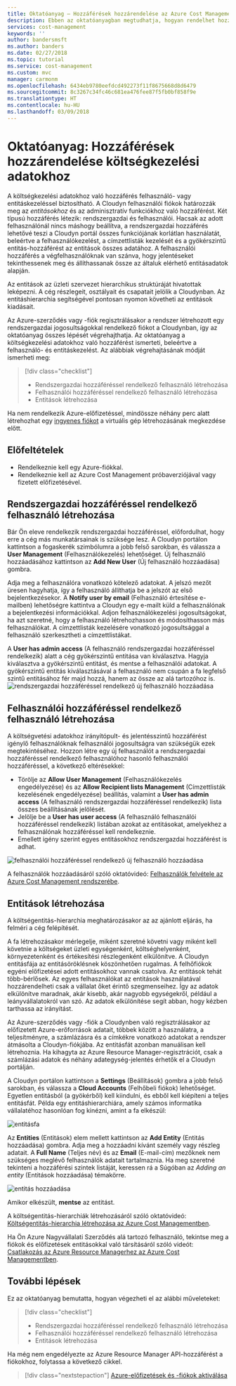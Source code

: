 ```yaml
---
title: Oktatóanyag – Hozzáférések hozzárendelése az Azure Cost Managementben | Microsoft Docs
description: Ebben az oktatóanyagban megtudhatja, hogyan rendelhet hozzáféréseket a költségkezelési adatokhoz olyan felhasználói fiókokkal, amelyek meghatározzák az entitások hozzáférési szintjeit.
services: cost-management
keywords: ''
author: bandersmsft
ms.author: banders
ms.date: 02/27/2018
ms.topic: tutorial
ms.service: cost-management
ms.custom: mvc
manager: carmonm
ms.openlocfilehash: 6434eb9780eefdcd492273f11f8675668d8d6479
ms.sourcegitcommit: 8c3267c34fc46c681ea476fee87f5fb0bf858f9e
ms.translationtype: HT
ms.contentlocale: hu-HU
ms.lasthandoff: 03/09/2018
---
```

# <a name="tutorial-assign-access-to-cost-management-data"></a>Oktatóanyag: Hozzáférések hozzárendelése költségkezelési adatokhoz

A költségkezelési adatokhoz való hozzáférés felhasználó- vagy entitáskezeléssel biztosítható. A Cloudyn felhasználói fiókok határozzák meg az *entitásokhoz* és az adminisztratív funkciókhoz való hozzáférést. Két típusú hozzáférés létezik: rendszergazdai és felhasználói. Hacsak az adott felhasználónál nincs máshogy beállítva, a rendszergazdai hozzáférés lehetővé teszi a Cloudyn portál összes funkciójának korlátlan használatát, beleértve a felhasználókezelést, a címzettlisták kezelését és a gyökérszintű entitás-hozzáférést az entitások összes adatához. A felhasználói hozzáférés a végfelhasználóknak van szánva, hogy jelentéseket tekinthessenek meg és állíthassanak össze az általuk elérhető entitásadatok alapján.

Az entitások az üzleti szervezet hierarchikus struktúráját hivatottak leképezni. A cég részlegeit, osztályait és csapatait jelölik a Cloudynban. Az entitáshierarchia segítségével pontosan nyomon követheti az entitások kiadásait.

Az Azure-szerződés vagy -fiók regisztrálásakor a rendszer létrehozott egy rendszergazdai jogosultságokkal rendelkező fiókot a Cloudynban, így az oktatóanyag összes lépését végrehajthatja. Az oktatóanyag a költségkezelési adatokhoz való hozzáférést ismerteti, beleértve a felhasználó- és entitáskezelést. Az alábbiak végrehajtásának módját ismerheti meg:

> [!div class="checklist"]
> * Rendszergazdai hozzáféréssel rendelkező felhasználó létrehozása
> * Felhasználói hozzáféréssel rendelkező felhasználó létrehozása
> * Entitások létrehozása

Ha nem rendelkezik Azure-előfizetéssel, mindössze néhány perc alatt létrehozhat egy [ingyenes fiókot](https://azure.microsoft.com/free/?WT.mc_id=A261C142F) a virtuális gép létrehozásának megkezdése előtt.

## <a name="prerequisites"></a>Előfeltételek

- Rendelkeznie kell egy Azure-fiókkal.
- Rendelkeznie kell az Azure Cost Management próbaverziójával vagy fizetett előfizetésével.

## <a name="create-a-user-with-admin-access"></a>Rendszergazdai hozzáféréssel rendelkező felhasználó létrehozása

Bár Ön eleve rendelkezik rendszergazdai hozzáféréssel, előfordulhat, hogy erre a cég más munkatársainak is szüksége lesz. A Cloudyn portálon kattintson a fogaskerék szimbólumra a jobb felső sarokban, és válassza a **User Management** (Felhasználókezelés) lehetőséget. Új felhasználó hozzáadásához kattintson az **Add New User** (Új felhasználó hozzáadása) gombra.

Adja meg a felhasználóra vonatkozó kötelező adatokat. A jelszó mezőt üresen hagyhatja, így a felhasználó állíthatja be a jelszót az első bejelentkezésekor. A **Notify user by email** (Felhasználó értesítése e-mailben) lehetőségre kattintva a Cloudyn egy e-mailt küld a felhasználónak a bejelentkezési információkkal. Adjon felhasználókezelési jogosultságokat, ha azt szeretné, hogy a felhasználó létrehozhasson és módosíthasson más felhasználókat. A címzettlisták kezelésére vonatkozó jogosultsággal a felhasználó szerkesztheti a címzettlistákat.

A **User has admin access** (A felhasználó rendszergazdai hozzáféréssel rendelkezik) alatt a cég gyökérszintű entitása van kiválasztva. Hagyja kiválasztva a gyökérszintű entitást, és mentse a felhasználói adatokat. A gyökérszintű entitás kiválasztásával a felhasználó nem csupán a fa legfelső szintű entitásához fér majd hozzá, hanem az össze az alá tartozóhoz is.  
  ![rendszergazdai hozzáféréssel rendelkező új felhasználó hozzáadása](.\media\tutorial-user-access\new-admin-access.png)

## <a name="create-a-user-with-user-access"></a>Felhasználói hozzáféréssel rendelkező felhasználó létrehozása
A költségvetési adatokhoz irányítópult- és jelentésszintű hozzáférést igénylő felhasználóknak felhasználói jogosultságra van szükségük ezek megtekintéséhez. Hozzon létre egy új felhasználót a rendszergazdai hozzáféréssel rendelkező felhasználóhoz hasonló felhasználói hozzáféréssel, a következő eltérésekkel:

- Törölje az **Allow User Management** (Felhasználókezelés engedélyezése) és az **Allow Recipient lists Management** (Címzettlisták kezelésének engedélyezése) beállítás, valamint a **User has admin access** (A felhasználó rendszergazdai hozzáféréssel rendelkezik) lista összes beállításának jelölését.
- Jelölje be a **User has user access** (A felhasználó felhasználói hozzáféréssel rendelkezik) listában azokat az entitásokat, amelyekhez a felhasználónak hozzáféréssel kell rendelkeznie.
- Emellett igény szerint egyes entitásokhoz rendszergazdai hozzáférést is adhat.

![felhasználói hozzáféréssel rendelkező új felhasználó hozzáadása](.\media\tutorial-user-access\new-user-access.png)

A felhasználók hozzáadásáról szóló oktatóvideó: [Felhasználók felvétele az Azure Cost Management rendszerébe](https://youtu.be/Nzn7GLahx30).

## <a name="create-entities"></a>Entitások létrehozása

A költségentitás-hierarchia meghatározásakor az az ajánlott eljárás, ha felméri a cég felépítését.

A fa létrehozásakor mérlegelje, miként szeretné követni vagy miként kell követnie a költségeket üzleti egységenként, költséghelyenként, környezetenként és értékesítési részlegenként elkülönítve. A Cloudyn entitásfája az entitásöröklésnek köszönhetően rugalmas. A felhőfiókok egyéni előfizetései adott entitásokhoz vannak csatolva. Az entitások tehát több-bérlősek. Az egyes felhasználókat az entitások használatával hozzárendelheti csak a vállalat őket érintő szegmenseihez. Így az adatok elkülönítve maradnak, akár kisebb, akár nagyobb egységekről, például a leányvállalatokról van szó. Az adatok elkülönítése segít abban, hogy kézben tarthassa az irányítást.  

Az Azure-szerződés vagy -fiók a Cloudynben való regisztrálásakor az előfizetett Azure-erőforrások adatait, többek között a használatra, a teljesítményre, a számlázásra és a címkékre vonatkozó adatokat a rendszer átmásolta a Cloudyn-fiókjába. Az entitásfát azonban manuálisan kell létrehoznia. Ha kihagyta az Azure Resource Manager-regisztrációt, csak a számlázási adatok és néhány adategység-jelentés érhetők el a Cloudyn portálján.

A Cloudyn portálon kattintson a **Settings** (Beállítások) gombra a jobb felső sarokban, és válassza a **Cloud Accounts** (Felhőbeli fiókok) lehetőséget. Egyetlen entitásból (a gyökérből) kell kiindulni, és ebből kell kiépíteni a teljes entitásfát. Példa egy entitáshierarchiára, amely számos informatika vállalatéhoz hasonlóan fog kinézni, amint a fa elkészül:

![entitásfa](.\media\tutorial-user-access\entity-tree.png)

Az **Entities** (Entitások) elem mellett kattintson az **Add Entity** (Entitás hozzáadása) gombra. Adja meg a hozzáadni kívánt személy vagy részleg adatait. A **Full Name** (Teljes név) és az **Email** (E-mail-cím) mezőknek nem szükséges meglévő felhasználók adatait tartalmaznia. Ha meg szeretné tekinteni a hozzáférési szintek listáját, keressen rá a Súgóban az *Adding an entity* (Entitások hozzáadása) témakörre.

![entitás hozzáadása](.\media\tutorial-user-access\add-entity.png)

Amikor elkészült, **mentse** az entitást.


A költségentitás-hierarchiák létrehozásáról szóló oktatóvideó: [Költségentitás-hierarchia létrehozása az Azure Cost Managementben](https://youtu.be/dAd9G7u0FmU).

Ha Ön Azure Nagyvállalati Szerződés alá tartozó felhasználó, tekintse meg a fiókok és előfizetések entitásokkal való társításáról szóló videót: [Csatlakozás az Azure Resource Managerhez az Azure Cost Managementben](https://youtu.be/oCIwvfBB6kk).

## <a name="next-steps"></a>További lépések

Ez az oktatóanyag bemutatta, hogyan végezheti el az alábbi műveleteket:

> [!div class="checklist"]
> * Rendszergazdai hozzáféréssel rendelkező felhasználó létrehozása
> * Felhasználói hozzáféréssel rendelkező felhasználó létrehozása
> * Entitások létrehozása

Ha még nem engedélyezte az Azure Resource Manager API-hozzáférést a fiókokhoz, folytassa a következő cikkel.

> [!div class="nextstepaction"]
> [Azure-előfizetések és -fiókok aktiválása](activate-subs-accounts.md)
